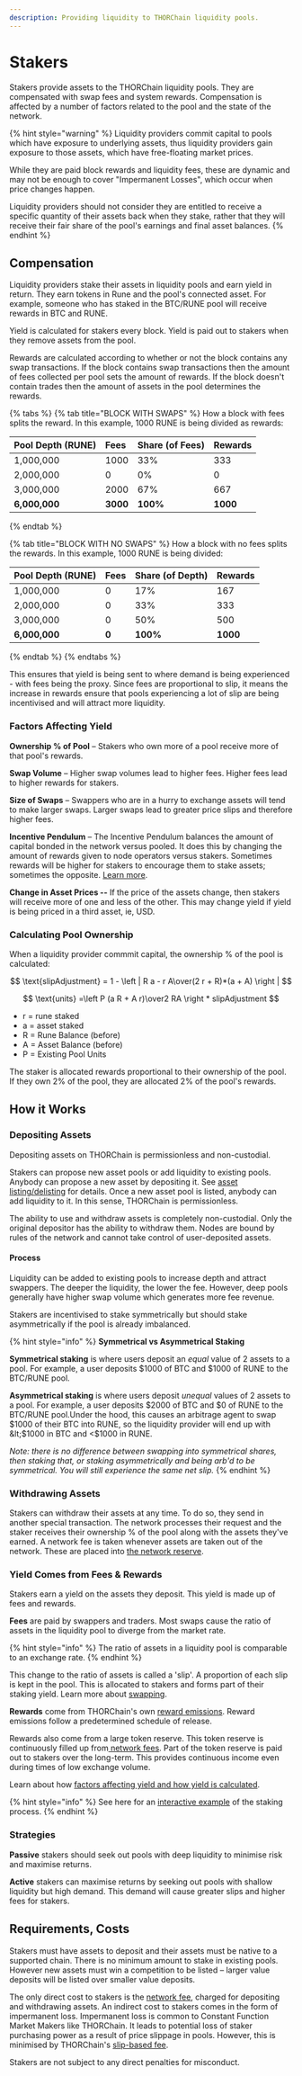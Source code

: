 ```yaml
---
description: Providing liquidity to THORChain liquidity pools.
---
```


# Stakers

Stakers provide assets to the THORChain liquidity pools. They are compensated with swap fees and system rewards. Compensation is affected by a number of factors related to the pool and the state of the network. 

{% hint style="warning" %}
Liquidity providers commit capital to pools which have exposure to underlying assets, thus liquidity providers gain exposure to those assets, which have free-floating market prices.   
  
While they are paid block rewards and liquidity fees, these are dynamic and may not be enough to cover "Impermanent Losses", which occur when price changes happen.   
  
Liquidity providers should not consider they are entitled to receive a specific quantity of their assets back when they stake, rather that they will receive their fair share of the pool's earnings and final asset balances. 
{% endhint %}

## Compensation

Liquidity providers stake their assets in liquidity pools and earn yield in return. They earn tokens in Rune and the pool's connected asset. For example, someone who has staked in the BTC/RUNE pool will receive rewards in BTC and RUNE.

Yield is calculated for stakers every block. Yield is paid out to stakers when they remove assets from the pool. 

Rewards are calculated according to whether or not the block contains any swap transactions. If the block contains swap transactions then the amount of fees collected per pool sets the amount of rewards. If the block doesn't contain trades then the amount of assets in the pool determines the rewards.

{% tabs %}
{% tab title="BLOCK WITH SWAPS" %}
How a block with fees splits the reward. In this example, 1000 RUNE is being divided as rewards:

| **Pool Depth \(RUNE\)** | **Fees**  | **Share \(of Fees\)** | Rewards |
| :--- | :--- | :--- | :--- |
| 1,000,000 | 1000 | 33% | 333 |
| 2,000,000 | 0 | 0% | 0 |
| 3,000,000 | 2000 | 67% | 667 |
| **6,000,000** | **3000** | **100%** | **1000** |
{% endtab %}

{% tab title="BLOCK WITH NO SWAPS" %}
How a block with no fees splits the rewards. In this example, 1000 RUNE is being divided:

| **Pool Depth \(RUNE\)** | **Fees**  | **Share \(of Depth\)** | Rewards |
| :--- | :--- | :--- | :--- |
| 1,000,000 | 0 | 17% | 167 |
| 2,000,000 | 0 | 33% | 333 |
| 3,000,000 | 0 | 50% | 500 |
| **6,000,000** | **0** | **100%** | **1000** |
{% endtab %}
{% endtabs %}

This ensures that yield is being sent to where demand is being experienced - with fees being the proxy. Since fees are proportional to slip, it means the increase in rewards ensure that pools experiencing a lot of slip are being incentivised and will attract more liquidity.

### Factors Affecting Yield

**Ownership % of Pool** – Stakers who own more of a pool receive more of that pool's rewards.

**Swap Volume** – Higher swap volumes lead to higher fees. Higher fees lead to higher rewards for stakers.

**Size of Swaps** – Swappers who are in a hurry to exchange assets will tend to make larger swaps. Larger swaps lead to greater price slips and therefore higher fees.

**Incentive Pendulum** – The Incentive Pendulum balances the amount of capital bonded in the network versus pooled. It does this by changing the amount of rewards given to node operators versus stakers. Sometimes rewards will be higher for stakers to encourage them to stake assets; sometimes the opposite. [Learn more](../how-it-works/incentive-pendulum.md).

**Change in Asset Prices --** If the price of the assets change, then stakers will receive more of one and less of the other. This may change yield if yield is being priced in a third asset, ie, USD. 

### Calculating Pool Ownership

When a liquidity provider commmit capital, the ownership % of the pool is calculated:


$$
\text{slipAdjustment} = 1 - \left | R a - r A\over(2 r + R)*(a + A) \right |
$$

$$
\text{units} =\left P (a R + A r)\over2 RA \right * slipAdjustment
$$

* r = rune staked 
* a = asset staked
* R = Rune Balance (before)
* A = Asset Balance (before)
* P = Existing Pool Units

The staker is allocated rewards proportional to their ownership of the pool. If they own 2% of the pool, they are allocated 2% of the pool's rewards.

## How it Works

### **Depositing Assets**

Depositing assets on THORChain is permissionless and non-custodial.

Stakers can propose new asset pools or add liquidity to existing pools. Anybody can propose a new asset by depositing it. See [asset listing/delisting](https://) for details. Once a new asset pool is listed, anybody can add liquidity to it. In this sense, THORChain is permissionless.

The ability to use and withdraw assets is completely non-custodial. Only the original depositor has the ability to withdraw them. Nodes are bound by rules of the network and cannot take control of user-deposited assets.

#### Process

Liquidity can be added to existing pools to increase depth and attract swappers. The deeper the liquidity, the lower the fee. However, deep pools generally have higher swap volume which generates more fee revenue.

Stakers are incentivised to stake symmetrically but should stake asymmetrically if the pool is already imbalanced.‌

{% hint style="info" %}
**Symmetrical vs Asymmetrical Staking**

**Symmetrical staking** is where users deposit an _equal_ value of 2 assets to a pool. For example, a user deposits $1000 of BTC and $1000 of RUNE to the BTC/RUNE pool.

**Asymmetrical staking** is where users deposit _unequal_ values of 2 assets to a pool. For example, a user deposits $2000 of BTC and $0 of RUNE to the BTC/RUNE pool.Under the hood, this causes an arbitrage agent to swap $1000 of their BTC into RUNE, so the liquidity provider will end up with &lt;$1000 in BTC and &lt;$1000 in RUNE.   
  
_Note: there is no difference between swapping into symmetrical shares, then staking that, or staking asymmetrically and being arb'd to be symmetrical. You will still experience the same net slip._ 
{% endhint %}

### Withdrawing Assets

Stakers can withdraw their assets at any time. To do so, they send in another special transaction. The network processes their request and the staker receives their ownership % of the pool along with the assets they've earned. A network fee is taken whenever assets are taken out of the network. These are placed into [the network reserve](../how-it-works/emission-schedule.md).

### **Yield Comes from Fees & Rewards**

Stakers earn a yield on the assets they deposit. This yield is made up of fees and rewards.

**Fees** are paid by swappers and traders. Most swaps cause the ratio of assets in the liquidity pool to diverge from the market rate.

{% hint style="info" %}
The ratio of assets in a liquidity pool is comparable to an exchange rate.
{% endhint %}

This change to the ratio of assets is called a 'slip'. A proportion of each slip is kept in the pool. This is allocated to stakers and forms part of their staking yield. Learn more about [swapping](swapping.md).

**Rewards** come from THORChain's own [reward emissions](../how-it-works/emission-schedule.md). Reward emissions follow a predetermined schedule of release.

Rewards also come from a large token reserve. This token reserve is continuously filled up from[ network fees](../how-it-works/fees.md#network-fee). Part of the token reserve is paid out to stakers over the long-term. This provides continuous income even during times of low exchange volume.

Learn about how [factors affecting yield and how yield is calculated](staking.md#compensation).

{% hint style="info" %}
See here for an [interactive example](https://rebase.foundation/network/thorchain/system-component/providing-liquidity) of the staking process.
{% endhint %}

### Strategies

**Passive** stakers should seek out pools with deep liquidity to minimise risk and maximise returns.

**Active** stakers can maximise returns by seeking out pools with shallow liquidity but high demand. This demand will cause greater slips and higher fees for stakers.

## Requirements, Costs

Stakers must have assets to deposit and their assets must be native to a supported chain. There is no minimum amount to stake in existing pools. However new assets must win a competition to be listed – larger value deposits will be listed over smaller value deposits.

The only direct cost to stakers is the [network fee](../how-it-works/fees.md#network-fee), charged for depositing and withdrawing assets. An indirect cost to stakers comes in the form of impermanent loss. Impermanent loss is common to Constant Function Market Makers like THORChain. It leads to potential loss of staker purchasing power as a result of price slippage in pools. However, this is minimised by THORChain's  [slip-based fee](../how-it-works/fees.md#slip-based-fee).

Stakers are not subject to any direct penalties for misconduct.

